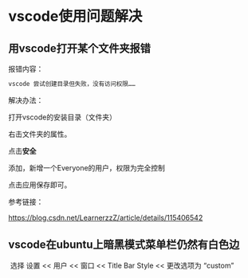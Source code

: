 # vscode使用问题解决

## 用vscode打开某个文件夹报错

报错内容：

```bash
vscode 尝试创建目录但失败，没有访问权限……
```

解决办法：

打开vscode的安装目录（文件夹）

右击文件夹的属性。

点击**安全**

添加，新增一个Everyone的用户，权限为完全控制

点击应用保存即可。

参考链接：

https://blog.csdn.net/LearnerzzZ/article/details/115406542

## vscode在ubuntu上暗黑模式菜单栏仍然有白色边

 选择 设置 << 用户 << 窗口 << Title Bar Style << 更改选项为 “custom”